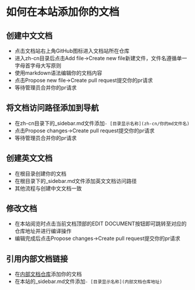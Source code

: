 # 如何在本站添加你的文档

## 创建中文文档
- 点击文档站右上角GitHub图标进入文档站所在仓库
- 进入zh-cn目录后点击Add file->Create new file新建文件，文件名遵循单一字母首字母大写原则
- 使用markdown语法编辑你的文档内容
- 点击Propose new file->Create pull request提交你的pr请求
- 等待管理员合并你的pr请求

## 将文档访问路径添加到导航
- 在zh-cn目录下的_sidebar.md文件添加```- [目录显示名称](zh-cn/你的md文件名)```
- 点击Propose changes->Create pull request提交你的pr请求
- 等待管理员合并你的pr请求

## 创建英文文档
- 在根目录创建你的文档
- 在根目录下的_sidebar.md文件添加英文文档访问路径
- 其他流程与创建中文文档一致

## 修改文档
- 在本站阅览时点击当前文档顶部的EDIT DOCUMENT按钮即可跳转至对应的仓库地址并进行编译操作
- 编辑完成后点击Propose changes->Create pull request提交你的pr请求

## 引用内部文档链接
- 在[内部文档仓库](https://github.com/cryptomore/docs-internal)添加你的文档
- 在本站的_sidebar.md文件添加```- [目录显示名称](内部文档仓库地址)```
